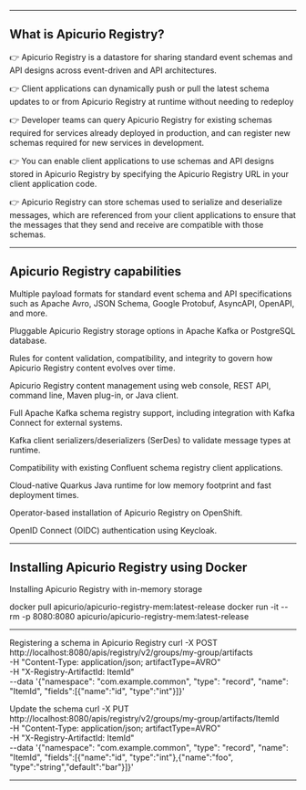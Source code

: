 


-----------------------------------------------------
What is Apicurio Registry?
-----------------------------------------------------

👉 Apicurio Registry is a datastore for sharing standard event schemas and API designs 
across event-driven and API architectures.

👉 Client applications can dynamically push or pull the latest schema updates 
to or from Apicurio Registry at runtime without needing to redeploy

👉 Developer teams can query Apicurio Registry for existing schemas required for services already deployed in production, 
and can register new schemas required for new services in development.

👉 You can enable client applications to use schemas and API designs stored in Apicurio Registry by specifying the Apicurio Registry URL 
in your client application code.

👉 Apicurio Registry can store schemas used to serialize and deserialize messages, 
which are referenced from your client applications to ensure that the messages that they send and receive are compatible with those schemas.


-----------------------------------------------------
Apicurio Registry capabilities
-----------------------------------------------------

Multiple payload formats for standard event schema and API specifications such as Apache Avro, JSON Schema, Google Protobuf, AsyncAPI, OpenAPI, and more.

Pluggable Apicurio Registry storage options in Apache Kafka or PostgreSQL database.

Rules for content validation, compatibility, and integrity to govern how Apicurio Registry content evolves over time.

Apicurio Registry content management using web console, REST API, command line, Maven plug-in, or Java client.

Full Apache Kafka schema registry support, including integration with Kafka Connect for external systems.

Kafka client serializers/deserializers (SerDes) to validate message types at runtime.

Compatibility with existing Confluent schema registry client applications.

Cloud-native Quarkus Java runtime for low memory footprint and fast deployment times.

Operator-based installation of Apicurio Registry on OpenShift.

OpenID Connect (OIDC) authentication using Keycloak.


-----------------------------------------------------
Installing Apicurio Registry using Docker
-----------------------------------------------------


Installing Apicurio Registry with in-memory storage

docker pull apicurio/apicurio-registry-mem:latest-release
docker run -it --rm -p 8080:8080 apicurio/apicurio-registry-mem:latest-release



-----------------------------------------------------

Registering a schema in Apicurio Registry
curl -X POST http://localhost:8080/apis/registry/v2/groups/my-group/artifacts \
   -H "Content-Type: application/json; artifactType=AVRO" \
   -H "X-Registry-ArtifactId: ItemId" \
   --data '{"namespace": "com.example.common", "type": "record", "name": "ItemId", "fields":[{"name":"id", "type":"int"}]}'

Update the schema
curl -X PUT http://localhost:8080/apis/registry/v2/groups/my-group/artifacts/ItemId \
   -H "Content-Type: application/json; artifactType=AVRO" \
   -H "X-Registry-ArtifactId: ItemId" \
   --data '{"namespace": "com.example.common", "type": "record", "name": "ItemId", "fields":[{"name":"id", "type":"int"},{"name":"foo", "type":"string","default":"bar"}]}'


------------------------------------------------------------------------------------------------------------







